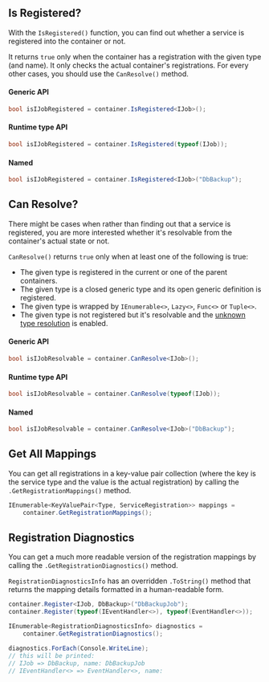 ## Is Registered?
<!-- panels:start -->
<!-- div:left-panel -->
With the `IsRegistered()` function, you can find out whether a service is registered into the container or not.

It returns `true` only when the container has a registration with the given type (and name). It only checks the actual container's registrations. For every other cases, you should use the `CanResolve()` method.
<!-- div:right-panel -->
<!-- tabs:start -->
#### **Generic API**
```cs
bool isIJobRegistered = container.IsRegistered<IJob>();
```
#### **Runtime type API**
```cs
bool isIJobRegistered = container.IsRegistered(typeof(IJob));
```
#### **Named**
```cs
bool isIJobRegistered = container.IsRegistered<IJob>("DbBackup");
```
<!-- tabs:end -->
<!-- panels:end -->

## Can Resolve?
<!-- panels:start -->
<!-- div:left-panel -->
There might be cases when rather than finding out that a service is registered, you are more interested whether it's resolvable from the container's actual state or not.

`CanResolve()` returns `true` only when at least one of the following is true:
- The given type is registered in the current or one of the parent containers.
- The given type is a closed generic type and its open generic definition is registered.
- The given type is wrapped by `IEnumerable<>`, `Lazy<>`, `Func<>` or `Tuple<>`.
- The given type is not registered but it's resolvable and the [unknown type resolution](configuration/container-configuration?id=unknown-type-resolution) is enabled.

<!-- div:right-panel -->
<!-- tabs:start -->
#### **Generic API**
```cs
bool isIJobResolvable = container.CanResolve<IJob>();
```
#### **Runtime type API**
```cs
bool isIJobResolvable = container.CanResolve(typeof(IJob));
```
#### **Named**
```cs
bool isIJobResolvable = container.CanResolve<IJob>("DbBackup");
```
<!-- tabs:end -->
<!-- panels:end -->

## Get All Mappings
<!-- panels:start -->
<!-- div:left-panel -->
You can get all registrations in a key-value pair collection (where the key is the service type and the value is the actual registration) by calling the `.GetRegistrationMappings()` method.
<!-- div:right-panel -->
```cs
IEnumerable<KeyValuePair<Type, ServiceRegistration>> mappings = 
    container.GetRegistrationMappings();
```
<!-- panels:end -->

## Registration Diagnostics
<!-- panels:start -->
<!-- div:left-panel -->
You can get a much more readable version of the registration mappings by calling the `.GetRegistrationDiagnostics()` method.

`RegistrationDiagnosticsInfo` has an overridden `.ToString()` method that returns the mapping details formatted in a human-readable form.
<!-- div:right-panel -->
```cs
container.Register<IJob, DbBackup>("DbBackupJob");
container.Register(typeof(IEventHandler<>), typeof(EventHandler<>));

IEnumerable<RegistrationDiagnosticsInfo> diagnostics = 
    container.GetRegistrationDiagnostics();

diagnostics.ForEach(Console.WriteLine);
// this will be printed:
// IJob => DbBackup, name: DbBackupJob
// IEventHandler<> => EventHandler<>, name:
```
<!-- panels:end -->